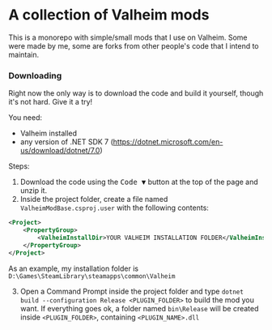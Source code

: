 # A collection of Valheim mods

This is a monorepo with simple/small mods that I use on Valheim. Some were made by me, some are forks from other people's code that I intend to maintain.

### Downloading

Right now the only way is to download the code and build it yourself, though it's not hard. Give it a try!

You need:
- Valheim installed
- any version of .NET SDK 7 (https://dotnet.microsoft.com/en-us/download/dotnet/7.0)

Steps:

1. Download the code using the <kbd>Code ▼</kbd> button at the top of the page and unzip it.
2. Inside the project folder, create a file named `ValheimModBase.csproj.user` with the following contents:

```xml
<Project>
    <PropertyGroup>
        <ValheimInstallDir>YOUR VALHEIM INSTALLATION FOLDER</ValheimInstallDir>
    </PropertyGroup>
</Project>
```
As an example, my installation folder is `D:\Games\SteamLibrary\steamapps\common\Valheim`

3. Open a Command Prompt inside the project folder and type `dotnet build --configuration Release <PLUGIN_FOLDER>` to build the mod you want. If everything goes ok, a folder named `bin\Release` will be created inside `<PLUGIN_FOLDER>`, containing `<PLUGIN_NAME>.dll`